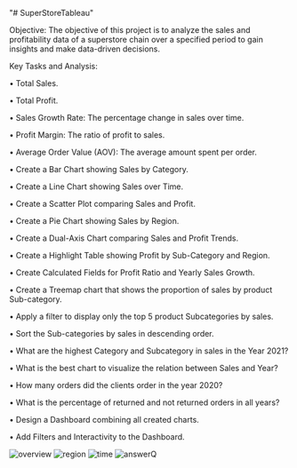 
"# SuperStoreTableau" 

Objective: The objective of this project is to analyze the sales and profitability data of a superstore chain over a specified period to gain insights and make data-driven decisions.

Key Tasks and Analysis:

•	Total Sales.

•	Total Profit.

•	Sales Growth Rate: The percentage change in sales over time.

•	Profit Margin: The ratio of profit to sales.

•	Average Order Value (AOV): The average amount spent per order.

•	Create a Bar Chart showing Sales by Category.

•	Create a Line Chart showing Sales over Time.

•	Create a Scatter Plot comparing Sales and Profit.

•	Create a Pie Chart showing Sales by Region.

•	Create a Dual-Axis Chart comparing Sales and Profit Trends.

•	Create a Highlight Table showing Profit by Sub-Category and Region.

•	Create Calculated Fields for Profit Ratio and Yearly Sales Growth.

•	Create a Treemap chart that shows the proportion of sales by product Sub-category. 

•	Apply a filter to display only the top 5 product Subcategories by sales.

•	Sort the Sub-categories by sales in descending order.

• What are the highest Category and Subcategory in sales in the Year 2021?

•	What is the best chart to visualize the relation between Sales and Year?

•	 How many orders did the clients order in the year 2020? 

•	 What is the percentage of returned and not returned orders in all years?

•	Design a Dashboard combining all created charts.

•	Add Filters and Interactivity to the Dashboard.



![overview](https://github.com/user-attachments/assets/94ae6540-5daf-4c29-86ef-37aa15248426)
![region](https://github.com/user-attachments/assets/28f76ffd-1d4b-4264-bbe4-f897590ed776)
![time ](https://github.com/user-attachments/assets/3b7828a2-799e-43d6-a529-d6f5ad1f779f)
![answerQ](https://github.com/user-attachments/assets/cfec86a1-da7b-4502-9642-5d8568d07501)
